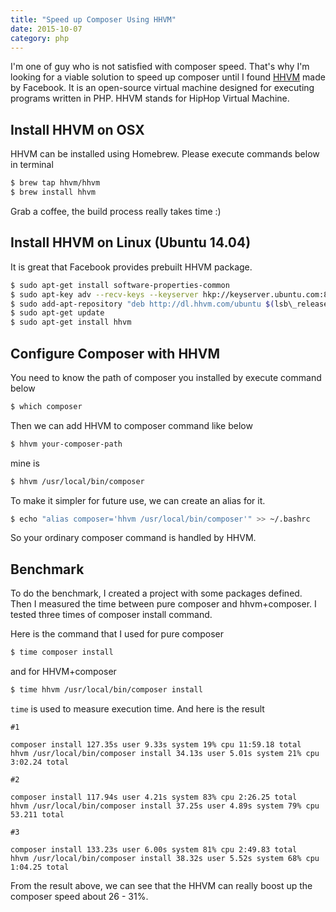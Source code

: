 ```yaml
---
title: "Speed up Composer Using HHVM"
date: 2015-10-07
category: php
---
```


I'm one of guy who is not satisfied with composer speed. That's why I'm looking for a viable solution to speed up composer until I found [HHVM](http://hhvm.com/) made by Facebook. It is an open-source virtual machine designed for executing programs written in PHP. HHVM stands for HipHop Virtual Machine.

## Install HHVM on OSX

HHVM can be installed using Homebrew. Please execute commands below in terminal

```bash
$ brew tap hhvm/hhvm
$ brew install hhvm
```

Grab a coffee, the build process really takes time :)

## Install HHVM on Linux (Ubuntu 14.04)

It is great that Facebook provides prebuilt HHVM package.

```bash
$ sudo apt-get install software-properties-common
$ sudo apt-key adv --recv-keys --keyserver hkp://keyserver.ubuntu.com:80 0x5a16e7281be7a449
$ sudo add-apt-repository "deb http://dl.hhvm.com/ubuntu $(lsb\_release -sc) main"
$ sudo apt-get update
$ sudo apt-get install hhvm
```

## Configure Composer with HHVM

You need to know the path of composer you installed by execute command below

```bash
$ which composer
```

Then we can add HHVM to composer command like below

```bash
$ hhvm your-composer-path
```

mine is

```bash
$ hhvm /usr/local/bin/composer
```

To make it simpler for future use, we can create an alias for it.

```bash
$ echo "alias composer='hhvm /usr/local/bin/composer'" >> ~/.bashrc
```

So your ordinary composer command is handled by HHVM.

## Benchmark

To do the benchmark, I created a project with some packages defined. Then I measured the time between pure composer and hhvm+composer. I tested three times of composer install command.

Here is the command that I used for pure composer

```bash
$ time composer install
```

and for HHVM+composer

```bash
$ time hhvm /usr/local/bin/composer install
```

`time` is used to measure execution time. And here is the result

```
#1

composer install 127.35s user 9.33s system 19% cpu 11:59.18 total
hhvm /usr/local/bin/composer install 34.13s user 5.01s system 21% cpu 3:02.24 total

#2

composer install 117.94s user 4.21s system 83% cpu 2:26.25 total
hhvm /usr/local/bin/composer install 37.25s user 4.89s system 79% cpu 53.211 total

#3

composer install 133.23s user 6.00s system 81% cpu 2:49.83 total
hhvm /usr/local/bin/composer install 38.32s user 5.52s system 68% cpu 1:04.25 total
```

From the result above, we can see that the HHVM can really boost up the composer speed about 26 - 31%.
